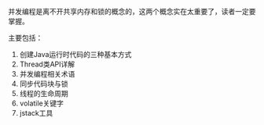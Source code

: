 并发编程是离不开共享内存和锁的概念的，这两个概念实在太重要了，读者一定要掌握。

主要包括：

1. 创建Java运行时代码的三种基本方式
2. Thread类API详解
3. 并发编程相关术语
4. 同步代码块与锁
5. 线程的生命周期
6. volatile关键字
7. jstack工具